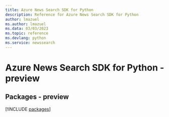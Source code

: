 ```yaml
---
title: Azure News Search SDK for Python
description: Reference for Azure News Search SDK for Python
author: lmazuel
ms.author: lmazuel
ms.data: 03/03/2023
ms.topic: reference
ms.devlang: python
ms.service: newssearch
---
```

# Azure News Search SDK for Python - preview
## Packages - preview
[!INCLUDE [packages](news-search-index.md)]